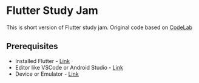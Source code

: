 # Flutter Study Jam
This is short version of Flutter study jam. Original code based on [CodeLab](https://codelabs.developers.google.com/codelabs/first-flutter-app-pt1/index.html#0)

## Prerequisites
- Installed Flutter - [Link](https://flutter.dev/docs/get-started/install)
- Editor like VSCode or Android Studio - [Link](https://flutter.dev/docs/get-started/editor)
- Device or Emulator - [Link](https://flutter.dev/docs/get-started/install/macos)